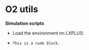 # O2 utils

**Simulation scripts**
- Load the environment nn LXPLUS: 
- <pre><code>This is a code block.
